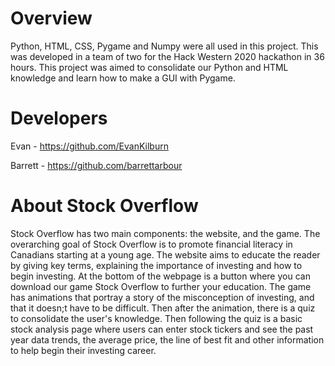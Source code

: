 # Overview
Python, HTML, CSS, Pygame and Numpy were all used in this project.
This was developed in a team of two for the Hack Western 2020 hackathon in 36 hours. This project was aimed to consolidate our Python and HTML knowledge and learn how to make a GUI with Pygame.
# Developers
Evan - https://github.com/EvanKilburn

Barrett - https://github.com/barrettarbour
# About Stock Overflow
Stock Overflow has two main components: the website, and the game. The overarching goal of Stock Overflow is to promote financial literacy in Canadians starting at a young age. The website aims to educate the reader by giving key terms, explaining the importance of investing and how to begin investing. At the bottom of the webpage is a button where you can download our game Stock Overflow to further your education. The game has animations that portray a story of the misconception of investing, and that it doesn;t have to be difficult. Then after the animation, there is a quiz to consolidate the user's knowledge. Then following the quiz is a basic stock analysis page where users can enter stock tickers and see the past year data trends, the average price, the line of best fit and other information to help begin their investing career.
